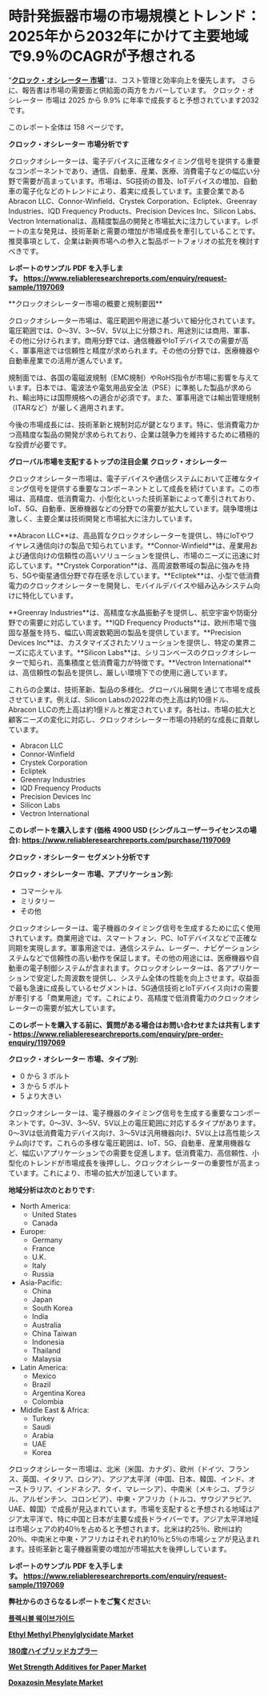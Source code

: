 <p><h1>時計発振器市場の市場規模とトレンド：2025年から2032年にかけて主要地域で9.9％のCAGRが予想される</h1></p><p>&ldquo;<strong><a href="https://www.reliableresearchreports.com/clock-oscillators-r1197069?utm_campaign=107&utm_medium=9&utm_source=Github&utm_content=ia&utm_term=30012025&utm_id=clock-oscillators">クロック・オシレーター 市場</a></strong>&rdquo;は、コスト管理と効率向上を優先します。 さらに、報告書は市場の需要面と供給面の両方をカバーしています。 クロック・オシレーター 市場は 2025 から 9.9% に年率で成長すると予想されています2032 です。</p>
<p>このレポート全体は 158 ページです。</p>
<p><strong>クロック・オシレーター 市場分析です</strong></p>
<p><p>クロックオシレーターは、電子デバイスに正確なタイミング信号を提供する重要なコンポーネントであり、通信、自動車、産業、医療、消費電子などの幅広い分野で需要が高まっています。市場は、5G技術の普及、IoTデバイスの増加、自動車の電子化などのトレンドにより、着実に成長しています。主要企業であるAbracon LLC、Connor-Winfield、Crystek Corporation、Ecliptek、Greenray Industries、IQD Frequency Products、Precision Devices Inc、Silicon Labs、Vectron Internationalは、高精度製品の開発と市場拡大に注力しています。レポートの主な発見は、技術革新と需要の増加が市場成長を牽引していることです。推奨事項として、企業は新興市場への参入と製品ポートフォリオの拡充を検討すべきです。</p></p>
<p><strong>レポートのサンプル PDF を入手します。&nbsp;<a href="https://www.reliableresearchreports.com/enquiry/request-sample/1197069?utm_campaign=107&utm_medium=9&utm_source=Github&utm_content=ia&utm_term=30012025&utm_id=clock-oscillators">https://www.reliableresearchreports.com/enquiry/request-sample/1197069</a></strong></p>
<p><p>**クロックオシレーター市場の概要と規制要因**</p><p>クロックオシレーター市場は、電圧範囲や用途に基づいて細分化されています。電圧範囲では、0～3V、3～5V、5V以上に分類され、用途別には商用、軍事、その他に分けられます。商用分野では、通信機器やIoTデバイスでの需要が高く、軍事用途では信頼性と精度が求められます。その他の分野では、医療機器や自動車産業での活用が進んでいます。</p><p>規制面では、各国の電磁波規制（EMC規制）やRoHS指令が市場に影響を与えています。日本では、電波法や電気用品安全法（PSE）に準拠した製品が求められ、輸出時には国際規格への適合が必須です。また、軍事用途では輸出管理規制（ITARなど）が厳しく適用されます。</p><p>今後の市場成長には、技術革新と規制対応が鍵となります。特に、低消費電力かつ高精度な製品の開発が求められており、企業は競争力を維持するために積極的な投資が必要です。</p></p>
<p><strong>グローバル市場を支配するトップの注目企業 クロック・オシレーター</strong></p>
<p><p>クロックオシレーター市場は、電子デバイスや通信システムにおいて正確なタイミング信号を提供する重要なコンポーネントとして成長を続けています。この市場は、高精度、低消費電力、小型化といった技術革新によって牽引されており、IoT、5G、自動車、医療機器などの分野での需要が拡大しています。競争環境は激しく、主要企業は技術開発と市場拡大に注力しています。</p><p>**Abracon LLC**は、高品質なクロックオシレーターを提供し、特にIoTやワイヤレス通信向けの製品で知られています。**Connor-Winfield**は、産業用および通信向けの信頼性の高いソリューションを提供し、市場のニーズに迅速に対応しています。**Crystek Corporation**は、高周波数帯域の製品に強みを持ち、5Gや衛星通信分野で存在感を示しています。**Ecliptek**は、小型で低消費電力のクロックオシレーターを開発し、モバイルデバイスや組み込みシステム向けに特化しています。</p><p>**Greenray Industries**は、高精度な水晶振動子を提供し、航空宇宙や防衛分野での需要に対応しています。**IQD Frequency Products**は、欧州市場で強固な基盤を持ち、幅広い周波数範囲の製品を提供しています。**Precision Devices Inc**は、カスタマイズされたソリューションを提供し、特定の業界ニーズに応えています。**Silicon Labs**は、シリコンベースのクロックオシレーターで知られ、高集積度と低消費電力が特徴です。**Vectron International**は、高信頼性の製品を提供し、厳しい環境下での使用に適しています。</p><p>これらの企業は、技術革新、製品の多様化、グローバル展開を通じて市場を成長させています。例えば、Silicon Labsの2022年の売上高は約10億ドル、Abracon LLCの売上高は約1億ドルと推定されています。各社は、市場の拡大と顧客ニーズの変化に対応し、クロックオシレーター市場の持続的な成長に貢献しています。</p></p>
<p><ul><li>Abracon LLC</li><li>Connor-Winfield</li><li>Crystek Corporation</li><li>Ecliptek</li><li>Greenray Industries</li><li>IQD Frequency Products</li><li>Precision Devices Inc</li><li>Silicon Labs</li><li>Vectron International</li></ul></p>
<p><strong>このレポートを購入します (価格 4900 USD (シングルユーザーライセンスの場合):&nbsp;<a href="https://www.reliableresearchreports.com/purchase/1197069?utm_campaign=107&utm_medium=9&utm_source=Github&utm_content=ia&utm_term=30012025&utm_id=clock-oscillators">https://www.reliableresearchreports.com/purchase/1197069</a></strong></p>
<p><strong>クロック・オシレーター セグメント分析です</strong></p>
<p><strong>クロック・オシレーター 市場、アプリケーション別:</strong></p>
<p><ul><li>コマーシャル</li><li>ミリタリー</li><li>その他</li></ul></p>
<p><p>クロックオシレーターは、電子機器のタイミング信号を生成するために広く使用されています。商業用途では、スマートフォン、PC、IoTデバイスなどで正確な同期を実現します。軍事用途では、通信システム、レーダー、ナビゲーションシステムなどで信頼性の高い動作を保証します。その他の用途には、医療機器や自動車の電子制御システムが含まれます。クロックオシレーターは、各アプリケーションで安定した周波数を提供し、システム全体の性能を向上させます。収益面で最も急速に成長しているセグメントは、5G通信技術とIoTデバイス向けの需要が牽引する「商業用途」です。これにより、高精度で低消費電力のクロックオシレーターの需要が拡大しています。</p></p>
<p><strong>このレポートを購入する前に、質問がある場合はお問い合わせまたは共有します - <a href="https://www.reliableresearchreports.com/enquiry/pre-order-enquiry/1197069?utm_campaign=107&utm_medium=9&utm_source=Github&utm_content=ia&utm_term=30012025&utm_id=clock-oscillators">https://www.reliableresearchreports.com/enquiry/pre-order-enquiry/1197069</a></strong></p>
<p><strong>クロック・オシレーター 市場、タイプ別:</strong></p>
<p><ul><li>0 から 3 ボルト</li><li>3 から 5 ボルト</li><li>5 より大きい</li></ul></p>
<p><p>クロックオシレーターは、電子機器のタイミング信号を生成する重要なコンポーネントです。0～3V、3～5V、5V以上の電圧範囲に対応するタイプがあります。0～3Vは低消費電力デバイス向け、3～5Vは汎用機器向け、5V以上は高性能システム向けです。これらの多様な電圧範囲は、IoT、5G、自動車、産業用機器など、幅広いアプリケーションでの需要を促進します。低消費電力、高信頼性、小型化のトレンドが市場成長を後押しし、クロックオシレーターの重要性が高まっています。これにより、市場の拡大が加速しています。</p></p>
<p><strong>地域分析は次のとおりです:</strong></p>
<p><ul>
    <li>
        North America:
        <ul>
            <li>United States</li>
            <li>Canada</li>
        </ul>
    </li>
    <li>
        Europe:
        <ul>
            <li>Germany</li>
            <li>France</li>
            <li>U.K.</li>
            <li>Italy</li>
            <li>Russia</li>
        </ul>
    </li>
    <li>
        Asia-Pacific:
        <ul>
            <li>China</li>
            <li>Japan</li>
            <li>South Korea</li>
            <li>India</li>
            <li>Australia</li>
            <li>China Taiwan</li>
            <li>Indonesia</li>
            <li>Thailand</li>
            <li>Malaysia</li>
        </ul>
    </li>
    <li>
        Latin America:
        <ul>
            <li>Mexico</li>
            <li>Brazil</li>
            <li>Argentina Korea</li>
            <li>Colombia</li>
        </ul>
    </li>
    <li>
        Middle East & Africa:
        <ul>
            <li>Turkey</li>
            <li>Saudi</li>
            <li>Arabia</li>
            <li>UAE</li>
            <li>Korea</li>
        </ul>
    </li>
    </ul></p>
<p><p>クロックオシレーター市場は、北米（米国、カナダ）、欧州（ドイツ、フランス、英国、イタリア、ロシア）、アジア太平洋（中国、日本、韓国、インド、オーストラリア、インドネシア、タイ、マレーシア）、中南米（メキシコ、ブラジル、アルゼンチン、コロンビア）、中東・アフリカ（トルコ、サウジアラビア、UAE、韓国）で成長が見込まれています。市場を支配すると予想される地域はアジア太平洋で、特に中国と日本が主要な成長ドライバーです。アジア太平洋地域は市場シェアの約40％を占めると予想されます。北米は約25％、欧州は約20％、中南米と中東・アフリカはそれぞれ約10％と5％の市場シェアが見込まれます。技術革新と電子機器需要の増加が市場拡大を後押ししています。</p></p>
<p><strong>レポートのサンプル PDF を入手します。&nbsp;<a href="https://www.reliableresearchreports.com/enquiry/request-sample/1197069?utm_campaign=107&utm_medium=9&utm_source=Github&utm_content=ia&utm_term=30012025&utm_id=clock-oscillators">https://www.reliableresearchreports.com/enquiry/request-sample/1197069</a></strong></p>
<p><strong></strong></p>
<p><strong></strong></p>
<p><strong></strong></p>
<p><strong></strong></p>
<p><strong>弊社からのさらなるレポートをご覧ください:</strong></p>
<p><strong><p><a href="https://github.com/laholand/Market-Research-Report-List-7/blob/main/421925034553.md?utm_campaign=107&utm_medium=9&utm_source=Github&utm_content=ia&utm_term=30012025&utm_id=clock-oscillators">플렉시블 웨이브가이드</a></p><p><a href="https://github.com/hgf64gh/Market-Research-Report-List-1/blob/main/ethyl-methyl-phenylglycidate-market.md?utm_campaign=107&utm_medium=9&utm_source=Github&utm_content=ia&utm_term=30012025&utm_id=clock-oscillators">Ethyl Methyl Phenylglycidate Market</a></p><p><a href="https://github.com/mohamedbakry57/Market-Research-Report-List-6/blob/main/887613534527.md?utm_campaign=107&utm_medium=9&utm_source=Github&utm_content=ia&utm_term=30012025&utm_id=clock-oscillators">180度ハイブリッドカプラー</a></p><p><a href="https://github.com/SanjidaMahmud54/Market-Research-Report-List-1/blob/main/wet-strength-additives-for-paper-market.md?utm_campaign=107&utm_medium=9&utm_source=Github&utm_content=ia&utm_term=30012025&utm_id=clock-oscillators">Wet Strength Additives for Paper Market</a></p><p><a href="https://github.com/XavierTyler76/Market-Research-Report-List-1/blob/main/doxazosin-mesylate-market.md?utm_campaign=107&utm_medium=9&utm_source=Github&utm_content=ia&utm_term=30012025&utm_id=clock-oscillators">Doxazosin Mesylate Market</a></p></strong></p>